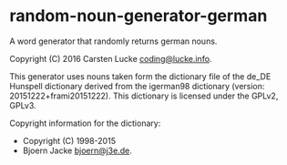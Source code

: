 # random-noun-generator-german

A word generator that randomly returns german nouns.

Copyright (C) 2016
Carsten Lucke <coding@lucke.info>.

This generator uses nouns taken form the dictionary file of the de_DE Hunspell dictionary	derived from the igerman98 dictionary (version: 20151222+frami20151222). This dictionary is licensed under the GPLv2, GPLv3.

Copyright information for the dictionary:
  - Copyright (C) 1998-2015 
  - Bjoern Jacke <bjoern@j3e.de>.
